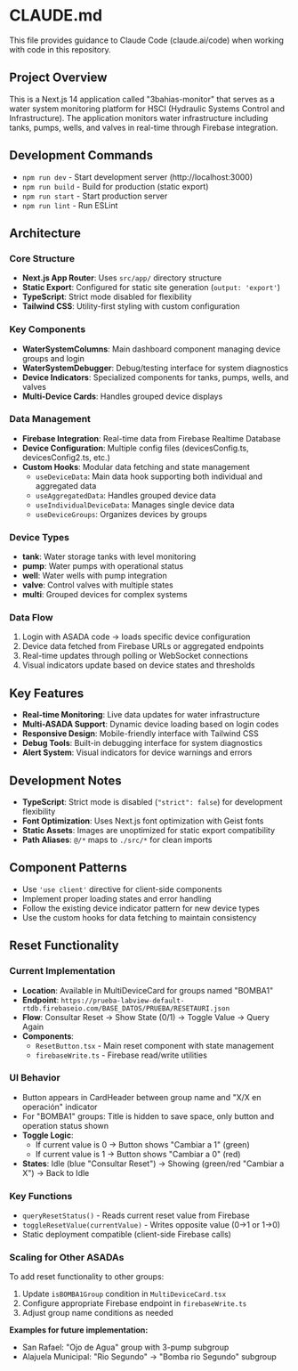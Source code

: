 # CLAUDE.md

This file provides guidance to Claude Code (claude.ai/code) when working with code in this repository.

## Project Overview

This is a Next.js 14 application called "3bahias-monitor" that serves as a water system monitoring platform for HSCI (Hydraulic Systems Control and Infrastructure). The application monitors water infrastructure including tanks, pumps, wells, and valves in real-time through Firebase integration.

## Development Commands

- `npm run dev` - Start development server (http://localhost:3000)
- `npm run build` - Build for production (static export)
- `npm run start` - Start production server
- `npm run lint` - Run ESLint

## Architecture

### Core Structure
- **Next.js App Router**: Uses `src/app/` directory structure
- **Static Export**: Configured for static site generation (`output: 'export'`)
- **TypeScript**: Strict mode disabled for flexibility
- **Tailwind CSS**: Utility-first styling with custom configuration

### Key Components
- **WaterSystemColumns**: Main dashboard component managing device groups and login
- **WaterSystemDebugger**: Debug/testing interface for system diagnostics
- **Device Indicators**: Specialized components for tanks, pumps, wells, and valves
- **Multi-Device Cards**: Handles grouped device displays

### Data Management
- **Firebase Integration**: Real-time data from Firebase Realtime Database
- **Device Configuration**: Multiple config files (devicesConfig.ts, devicesConfig2.ts, etc.)
- **Custom Hooks**: Modular data fetching and state management
  - `useDeviceData`: Main data hook supporting both individual and aggregated data
  - `useAggregatedData`: Handles grouped device data
  - `useIndividualDeviceData`: Manages single device data
  - `useDeviceGroups`: Organizes devices by groups

### Device Types
- **tank**: Water storage tanks with level monitoring
- **pump**: Water pumps with operational status
- **well**: Water wells with pump integration
- **valve**: Control valves with multiple states
- **multi**: Grouped devices for complex systems

### Data Flow
1. Login with ASADA code → loads specific device configuration
2. Device data fetched from Firebase URLs or aggregated endpoints
3. Real-time updates through polling or WebSocket connections
4. Visual indicators update based on device states and thresholds

## Key Features

- **Real-time Monitoring**: Live data updates for water infrastructure
- **Multi-ASADA Support**: Dynamic device loading based on login codes
- **Responsive Design**: Mobile-friendly interface with Tailwind CSS
- **Debug Tools**: Built-in debugging interface for system diagnostics
- **Alert System**: Visual indicators for device warnings and errors

## Development Notes

- **TypeScript**: Strict mode is disabled (`"strict": false`) for development flexibility
- **Font Optimization**: Uses Next.js font optimization with Geist fonts
- **Static Assets**: Images are unoptimized for static export compatibility
- **Path Aliases**: `@/*` maps to `./src/*` for clean imports

## Component Patterns

- Use `'use client'` directive for client-side components
- Implement proper loading states and error handling
- Follow the existing device indicator pattern for new device types
- Use the custom hooks for data fetching to maintain consistency

## Reset Functionality

### Current Implementation
- **Location**: Available in MultiDeviceCard for groups named "BOMBA1"
- **Endpoint**: `https://prueba-labview-default-rtdb.firebaseio.com/BASE_DATOS/PRUEBA/RESETAURI.json`
- **Flow**: Consultar Reset → Show State (0/1) → Toggle Value → Query Again
- **Components**: 
  - `ResetButton.tsx` - Main reset component with state management
  - `firebaseWrite.ts` - Firebase read/write utilities

### UI Behavior
- Button appears in CardHeader between group name and "X/X en operación" indicator
- For "BOMBA1" groups: Title is hidden to save space, only button and operation status shown
- **Toggle Logic**: 
  - If current value is 0 → Button shows "Cambiar a 1" (green)
  - If current value is 1 → Button shows "Cambiar a 0" (red)
- **States**: Idle (blue "Consultar Reset") → Showing (green/red "Cambiar a X") → Back to Idle

### Key Functions
- `queryResetStatus()` - Reads current reset value from Firebase
- `toggleResetValue(currentValue)` - Writes opposite value (0→1 or 1→0)
- Static deployment compatible (client-side Firebase calls)

### Scaling for Other ASADAs
To add reset functionality to other groups:
1. Update `isBOMBA1Group` condition in `MultiDeviceCard.tsx` 
2. Configure appropriate Firebase endpoint in `firebaseWrite.ts`
3. Adjust group name conditions as needed

**Examples for future implementation:**
- San Rafael: "Ojo de Agua" group with 3-pump subgroup
- Alajuela Municipal: "Rio Segundo" → "Bomba rio Segundo" subgroup